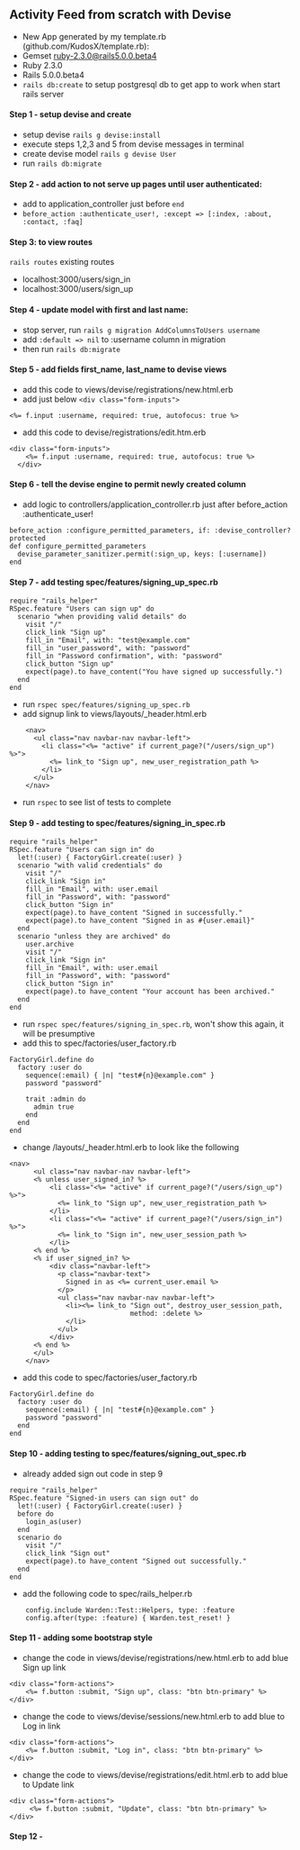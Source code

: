 ## Activity Feed from scratch with Devise
- New App generated by my template.rb (github.com/KudosX/template.rb):
- Gemset ruby-2.3.0@rails5.0.0.beta4
- Ruby 2.3.0
- Rails 5.0.0.beta4
- `rails db:create` to setup postgresql db to get app to work when start rails server

#### Step 1 - setup devise and create 
- setup devise `rails g devise:install`
- execute steps 1,2,3 and 5 from devise messages in terminal
- create devise model `rails g devise User`
- run `rails db:migrate`

#### Step 2 - add action to not serve up pages until user authenticated:
- add to application_controller just before `end`
- `before_action :authenticate_user!, :except => [:index, :about, :contact, :faq]` 

#### Step 3: to view routes
`rails routes` existing routes
- localhost:3000/users/sign_in
- localhost:3000/users/sign_up

#### Step 4 - update model with first and last name:
- stop server, run `rails g migration AddColumnsToUsers username`
- add `:default => nil` to :username column in migration
- then run `rails db:migrate`

#### Step 5 - add fields first_name, last_name to devise views
- add this code to views/devise/registrations/new.html.erb 
- add just below `<div class="form-inputs">`
```
<%= f.input :username, required: true, autofocus: true %>
```
- add this code to devise/registrations/edit.htm.erb
```
<div class="form-inputs">
    <%= f.input :username, required: true, autofocus: true %>
  </div>
```

#### Step 6 - tell the devise engine to permit newly created column
- add logic to controllers/application_controller.rb just after before_action :authenticate_user!
```
before_action :configure_permitted_parameters, if: :devise_controller?
protected 
def configure_permitted_parameters
  devise_parameter_sanitizer.permit(:sign_up, keys: [:username])
end
```

#### Step 7 - add testing spec/features/signing_up_spec.rb
```
require "rails_helper"
RSpec.feature "Users can sign up" do
  scenario "when providing valid details" do
    visit "/"
    click_link "Sign up"
    fill_in "Email", with: "test@example.com"
    fill_in "user_password", with: "password"
    fill_in "Password confirmation", with: "password"
    click_button "Sign up"
    expect(page).to have_content("You have signed up successfully.")
  end
end
```
- run `rspec spec/features/signing_up_spec.rb`
- add signup link to views/layouts/_header.html.erb
```
    <nav>
      <ul class="nav navbar-nav navbar-left">
        <li class="<%= "active" if current_page?("/users/sign_up") %>">
          <%= link_to "Sign up", new_user_registration_path %>
        </li>
      </ul>
    </nav>
```
- run `rspec` to see list of tests to complete

#### Step 9 - add testing to spec/features/signing_in_spec.rb
```
require "rails_helper"
RSpec.feature "Users can sign in" do
  let!(:user) { FactoryGirl.create(:user) }
  scenario "with valid credentials" do
    visit "/"
    click_link "Sign in"
    fill_in "Email", with: user.email
    fill_in "Password", with: "password"
    click_button "Sign in"
    expect(page).to have_content "Signed in successfully."
    expect(page).to have_content "Signed in as #{user.email}"
  end
  scenario "unless they are archived" do
    user.archive
    visit "/"
    click_link "Sign in"
    fill_in "Email", with: user.email
    fill_in "Password", with: "password"
    click_button "Sign in"
    expect(page).to have_content "Your account has been archived."
  end
end
```
- run `rspec spec/features/signing_in_spec.rb`, won't show this again, it will be presumptive
- add this to spec/factories/user_factory.rb
```
FactoryGirl.define do
  factory :user do
    sequence(:email) { |n| "test#{n}@example.com" }
    password "password"

    trait :admin do
      admin true
    end
  end
end
```
- change /layouts/_header.html.erb to look like the following
```
<nav>
      <ul class="nav navbar-nav navbar-left">
      <% unless user_signed_in? %>
          <li class="<%= "active" if current_page?("/users/sign_up") %>">
            <%= link_to "Sign up", new_user_registration_path %>
          </li>
          <li class="<%= "active" if current_page?("/users/sign_in") %>">
            <%= link_to "Sign in", new_user_session_path %>
          </li>
      <% end %>
      <% if user_signed_in? %>
          <div class="navbar-left">
            <p class="navbar-text">
              Signed in as <%= current_user.email %>
            </p>
            <ul class="nav navbar-nav navbar-left">
              <li><%= link_to "Sign out", destroy_user_session_path,
                              method: :delete %>
              </li>
            </ul>
          </div>
      <% end %>
      </ul>
    </nav>
```
- add this code to spec/factories/user_factory.rb
```
FactoryGirl.define do
  factory :user do
    sequence(:email) { |n| "test#{n}@example.com" }
    password "password"
  end
end
```

#### Step 10 - adding testing to spec/features/signing_out_spec.rb
- already added sign out code in step 9
```
require "rails_helper"
RSpec.feature "Signed-in users can sign out" do
  let!(:user) { FactoryGirl.create(:user) }
  before do
    login_as(user)
  end
  scenario do
    visit "/"
    click_link "Sign out"
    expect(page).to have_content "Signed out successfully."
  end
end
```
- add the following code to spec/rails_helper.rb
```
    config.include Warden::Test::Helpers, type: :feature
    config.after(type: :feature) { Warden.test_reset! }
```

#### Step 11 - adding some bootstrap style
- change the code in views/devise/registrations/new.html.erb to add blue Sign up link
```
<div class="form-actions">
    <%= f.button :submit, "Sign up", class: "btn btn-primary" %>
</div>
```
- change the code to views/devise/sessions/new.html.erb to add blue to Log in link
```
<div class="form-actions">
    <%= f.button :submit, "Log in", class: "btn btn-primary" %>
</div>
```  
- change the code to views/devise/registrations/edit.html.erb to add blue to Update link
```
<div class="form-actions">
     <%= f.button :submit, "Update", class: "btn btn-primary" %>
</div>
```

#### Step 12 - 